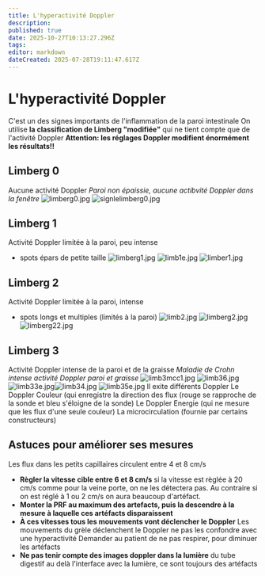 ```yaml
---
title: L'hyperactivité Doppler
description: 
published: true
date: 2025-10-27T10:13:27.296Z
tags: 
editor: markdown
dateCreated: 2025-07-28T19:11:47.617Z
---
```


# L'hyperactivité Doppler
C'est un des signes importants de l'inflammation de la paroi intestinale
On utilise **la classification de Limberg "modifiée"** qui ne tient compte que de l'activité Doppler
**Attention: les réglages Doppler modifient énormément les résultats!!**
## Limberg 0
Aucune activité Doppler 
*Paroi non épaissie, aucune actibvité Doppler dans la fenêtre*
![limberg0.jpg](/imagetypeetanatomie/limberg0.jpg)
![signlelimberg0.jpg](/imagetypeetanatomie/signlelimberg0.jpg)
## Limberg 1
Activité Doppler limitée à la paroi, peu intense
- spots épars de petite taille
![limberg1.jpg](/imagetypeetanatomie/limberg1.jpg)
![limb1e.jpg](/imagetypeetanatomie/limb1e.jpg)
![limber1.jpg](/imagetypeetanatomie/limber1.jpg)
## Limberg 2
Activité Doppler limitée à la paroi, intense
- spots longs et multiples (limités à la paroi)
![limb2.jpg](/imagetypeetanatomie/limb2.jpg)
![limberg2.jpg](/imagetypeetanatomie/limberg2.jpg)
![limberg22.jpg](/imagetypeetanatomie/limberg22.jpg)
## Limberg 3
Activité Doppler intense de la paroi et de la graisse
*Maladie de Crohn intense activité Doppler paroi et graisse*
![limb3mcc1.jpg](/imagetypeetanatomie/limb3mcc1.jpg)
![limb36.jpg](/imagetypeetanatomie/limb36.jpg)
![limb33e.jpg](/imagetypeetanatomie/limb33e.jpg)![limb34.jpg](/imagetypeetanatomie/limb34.jpg)
![limb35e.jpg](/imagetypeetanatomie/limb35e.jpg)
Il exite différents Doppler
Le Doppler Couleur (qui enregistre la direction des flux (rouge se rapproche de la sonde et bleu s'éloigne de la sonde)
Le Doppler Energie (qui ne mesure que les flux d'une seule couleur)
La microcirculation (fournie par certains constructeurs)

## Astuces pour améliorer ses mesures
Les flux dans les petits capillaires circulent entre 4 et 8 cm/s
- **Règler la vitesse cible entre 6 et 8 cm/s**
si la vitesse est règlée à 20 cm/s comme pour la veine porte, on ne les détectera pas.
Au contraire si on est réglé à 1 ou 2 cm/s on aura beaucoup d'artéfact.
- **Monter la PRF au maximum des artefacts, puis la descendre à la mesure à laquelle ces artéfacts disparaissent**
- **À ces vitesses tous les mouvements vont déclencher le Doppler**
Les mouvements du grèle déclenchent le Doppler ne pas les confondre avec une hyperactivité
Demander au patient de ne pas respirer, pour diminuer les artéfacts
- **Ne pas tenir compte des images doppler dans la lumière** du tube digestif
au delà l'interface avec la lumière, ce sont toujours des artéfacts


